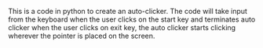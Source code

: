 This is a code in python to create an auto-clicker.
The code will take input from the keyboard when the user clicks on the start key and terminates auto clicker when the user clicks on exit key,
the auto clicker starts clicking wherever the pointer is placed on the screen.
